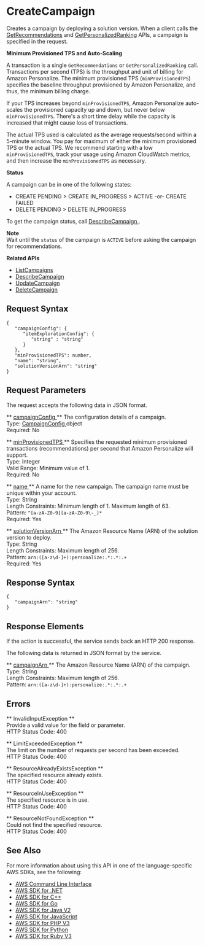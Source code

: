 # CreateCampaign<a name="API_CreateCampaign"></a>

Creates a campaign by deploying a solution version\. When a client calls the [GetRecommendations](https://docs.aws.amazon.com/personalize/latest/dg/API_RS_GetRecommendations.html) and [GetPersonalizedRanking](https://docs.aws.amazon.com/personalize/latest/dg/API_RS_GetPersonalizedRanking.html) APIs, a campaign is specified in the request\.

 **Minimum Provisioned TPS and Auto\-Scaling** 

A transaction is a single `GetRecommendations` or `GetPersonalizedRanking` call\. Transactions per second \(TPS\) is the throughput and unit of billing for Amazon Personalize\. The minimum provisioned TPS \(`minProvisionedTPS`\) specifies the baseline throughput provisioned by Amazon Personalize, and thus, the minimum billing charge\. 

 If your TPS increases beyond `minProvisionedTPS`, Amazon Personalize auto\-scales the provisioned capacity up and down, but never below `minProvisionedTPS`\. There's a short time delay while the capacity is increased that might cause loss of transactions\.

The actual TPS used is calculated as the average requests/second within a 5\-minute window\. You pay for maximum of either the minimum provisioned TPS or the actual TPS\. We recommend starting with a low `minProvisionedTPS`, track your usage using Amazon CloudWatch metrics, and then increase the `minProvisionedTPS` as necessary\.

 **Status** 

A campaign can be in one of the following states:
+ CREATE PENDING > CREATE IN\_PROGRESS > ACTIVE \-or\- CREATE FAILED
+ DELETE PENDING > DELETE IN\_PROGRESS

To get the campaign status, call [ DescribeCampaign ](API_DescribeCampaign.md)\.

**Note**  
Wait until the `status` of the campaign is `ACTIVE` before asking the campaign for recommendations\.

**Related APIs**
+  [ ListCampaigns ](API_ListCampaigns.md) 
+  [ DescribeCampaign ](API_DescribeCampaign.md) 
+  [ UpdateCampaign ](API_UpdateCampaign.md) 
+  [ DeleteCampaign ](API_DeleteCampaign.md) 

## Request Syntax<a name="API_CreateCampaign_RequestSyntax"></a>

```
{
   "campaignConfig": { 
      "itemExplorationConfig": { 
         "string" : "string" 
      }
   },
   "minProvisionedTPS": number,
   "name": "string",
   "solutionVersionArn": "string"
}
```

## Request Parameters<a name="API_CreateCampaign_RequestParameters"></a>

The request accepts the following data in JSON format\.

 ** [ campaignConfig ](#API_CreateCampaign_RequestSyntax) **   <a name="personalize-CreateCampaign-request-campaignConfig"></a>
The configuration details of a campaign\.  
Type: [ CampaignConfig ](API_CampaignConfig.md) object  
Required: No

 ** [ minProvisionedTPS ](#API_CreateCampaign_RequestSyntax) **   <a name="personalize-CreateCampaign-request-minProvisionedTPS"></a>
Specifies the requested minimum provisioned transactions \(recommendations\) per second that Amazon Personalize will support\.  
Type: Integer  
Valid Range: Minimum value of 1\.  
Required: No

 ** [ name ](#API_CreateCampaign_RequestSyntax) **   <a name="personalize-CreateCampaign-request-name"></a>
A name for the new campaign\. The campaign name must be unique within your account\.  
Type: String  
Length Constraints: Minimum length of 1\. Maximum length of 63\.  
Pattern: `^[a-zA-Z0-9][a-zA-Z0-9\-_]*`   
Required: Yes

 ** [ solutionVersionArn ](#API_CreateCampaign_RequestSyntax) **   <a name="personalize-CreateCampaign-request-solutionVersionArn"></a>
The Amazon Resource Name \(ARN\) of the solution version to deploy\.  
Type: String  
Length Constraints: Maximum length of 256\.  
Pattern: `arn:([a-z\d-]+):personalize:.*:.*:.+`   
Required: Yes

## Response Syntax<a name="API_CreateCampaign_ResponseSyntax"></a>

```
{
   "campaignArn": "string"
}
```

## Response Elements<a name="API_CreateCampaign_ResponseElements"></a>

If the action is successful, the service sends back an HTTP 200 response\.

The following data is returned in JSON format by the service\.

 ** [ campaignArn ](#API_CreateCampaign_ResponseSyntax) **   <a name="personalize-CreateCampaign-response-campaignArn"></a>
The Amazon Resource Name \(ARN\) of the campaign\.  
Type: String  
Length Constraints: Maximum length of 256\.  
Pattern: `arn:([a-z\d-]+):personalize:.*:.*:.+` 

## Errors<a name="API_CreateCampaign_Errors"></a>

 ** InvalidInputException **   
Provide a valid value for the field or parameter\.  
HTTP Status Code: 400

 ** LimitExceededException **   
The limit on the number of requests per second has been exceeded\.  
HTTP Status Code: 400

 ** ResourceAlreadyExistsException **   
The specified resource already exists\.  
HTTP Status Code: 400

 ** ResourceInUseException **   
The specified resource is in use\.  
HTTP Status Code: 400

 ** ResourceNotFoundException **   
Could not find the specified resource\.  
HTTP Status Code: 400

## See Also<a name="API_CreateCampaign_SeeAlso"></a>

For more information about using this API in one of the language\-specific AWS SDKs, see the following:
+  [ AWS Command Line Interface](https://docs.aws.amazon.com/goto/aws-cli/personalize-2018-05-22/CreateCampaign) 
+  [ AWS SDK for \.NET](https://docs.aws.amazon.com/goto/DotNetSDKV3/personalize-2018-05-22/CreateCampaign) 
+  [ AWS SDK for C\+\+](https://docs.aws.amazon.com/goto/SdkForCpp/personalize-2018-05-22/CreateCampaign) 
+  [ AWS SDK for Go](https://docs.aws.amazon.com/goto/SdkForGoV1/personalize-2018-05-22/CreateCampaign) 
+  [ AWS SDK for Java V2](https://docs.aws.amazon.com/goto/SdkForJavaV2/personalize-2018-05-22/CreateCampaign) 
+  [ AWS SDK for JavaScript](https://docs.aws.amazon.com/goto/AWSJavaScriptSDK/personalize-2018-05-22/CreateCampaign) 
+  [ AWS SDK for PHP V3](https://docs.aws.amazon.com/goto/SdkForPHPV3/personalize-2018-05-22/CreateCampaign) 
+  [ AWS SDK for Python](https://docs.aws.amazon.com/goto/boto3/personalize-2018-05-22/CreateCampaign) 
+  [ AWS SDK for Ruby V3](https://docs.aws.amazon.com/goto/SdkForRubyV3/personalize-2018-05-22/CreateCampaign) 